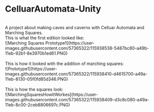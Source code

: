 # CelluarAutomata-Unity
<br/>
A project about making caves and caverns with Celluar Automata and Marching Squares.
<br/> 
This is what the first edition looked like:
<br/>
![Marching Squares Prototype1](https://user-images.githubusercontent.com/57365322/115938538-5487bc80-a49b-11eb-92b1-8e3970b1ed61.PNG)
<br/>
<br/>
This is how it looked with the addition of marching squares:
<br/>
![Prototype1](https://user-images.githubusercontent.com/57365322/115938410-d4615700-a49a-11eb-8130-05f0fd85d346.PNG)
<br/>
<br/>
This is how the squares look:
<br/>
![MarchingSquaresHowItWorkes](https://user-images.githubusercontent.com/57365322/115938409-d3c8c080-a49a-11eb-8c00-2ceb8806697c.PNG)
<br/>
<br/>

